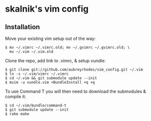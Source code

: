 skalnik's vim config
====================

Installation
------------

Move your existing vim setup out of the way:

    $ mv ~/.vimrc ~/.vimrc.old; mv ~/.gvimrc ~/.gvimrc.old; \
      mv ~/.vim ~/.vim.old

Clone the repo, add link to .vimrc, & setup vundle:

    $ git clone git://github.com/aubreyrhodes/vim_config.git ~/.vim
    $ ln -s ~/.vim/vimrc ~/.vimrc
    $ cd ~/.vim && git submodule update --init
    $ mvim -u vundle.vim +BundleInstall +q +q

To use Command T you will then need to download the submodules & compile it:

    $ cd ~/.vim/bundle/command-t
    $ git submodule update --init
    $ rake make
